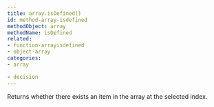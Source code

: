 ```yaml
---
title: array.isDefined()
id: method-array-isdefined
methodObject: array
methodName: isDefined
related:
- function-arrayisdefined
- object-array
categories:
- array

- decision
---
```


Returns whether there exists an item in the array at the selected index.
